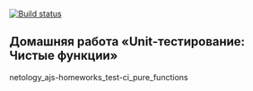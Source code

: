 [![Build status](https://ci.appveyor.com/api/projects/status/22c50wn66c0f6omi?svg=true)](https://ci.appveyor.com/project/a-naraikin/ajs-homework-test-ci-pure-functions)
## Домашняя работа «Unit-тестирование: Чистые функции»
netology_ajs-homeworks_test-ci_pure_functions 
